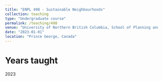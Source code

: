 ```yaml
---
title: "ENPL 498 - Sustainable Neighbourhoods"
collection: teaching
type: "Undergraduate course"
permalink: /teaching/498
venue: "University of Northern British Columbia, School of Planning and Sustainability"
date: "2023-01-01"
location: "Prince George, Canada"
---
```


Years taught
======
2023
